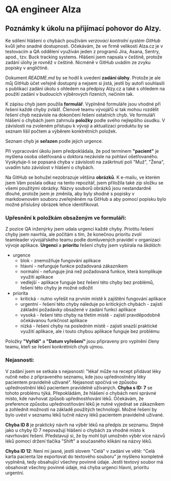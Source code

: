 # QA engineer Alza
## Poznámky k úkolu na přijímací pohovor do Alzy.

Ke sdílení hlášení o chybách používám *verzovací kontrolní systém GitHub* kvůli jeho snadné dostupnosti. Očekávám, že ve firmě velikosti Alza.cz je v testovacím a QA oddělení využíván jeden z programů Jira, Asana, Sentry, apod., tzv. Buck tracking systems. Hlášení jsem napsala v češtině, protože zadání úlohy je rovněž v češtině. Nicméně v GitHub uvádím ze zvyku popisky v angličtině.

Dokument *README.md* by se hodil k uvedení **zadání úlohy**. Protože je ale můj GitHub účet veřejně dostupný a nejsem si jistá, jestli by autoři souhlasili s publikací zadání úkolu s ohledem na předpisy Alzy.cz a také s ohledem na použití zadání v budoucích výběrových řízeních, nečiním tak.

K zápisu chyb jsem použila **formulář**. Vyplněné formuláře jsou vhodné při řešení každé chyby zvlášť. Členové teamu vývojářů si tak mohou rozdělit řešení chyb nezávisle na dokončení řešení ostatních chyb. 
Ve formuláři hlášení o chybách jsem zahrnula **položky** podle svého nejlepšího úsudku. V závislosti na zvoleném přístupu k vývoji a aktualizaci produktu by se seznam lišil počtem a výběrem konktrétních položek.

Seznam chyb je **seřazen** podle jejich urgence.

Při vypracování úkolu jsem předpokládala, že pod termínem **"pacient"** je myšlena osoba ošetřovaná u doktora nezávisle na pohlaví ošetřovaného. Vyskytuje-li se popsaná chyba v závislosti na zaškrtnutí polí "Muž", "Žena", uvadím tuto závislost v hlášení o chybách.

Na GitHub se bohužel nezobrazuje většina **obrázků**. K e-mailu, ve kterém jsem Vám poslala odkaz na tento repozitář, jsem přiložila také zip složku se všemi použitými obrázky. Názvy souborů obrázků jsou nestandardně dlouhé, protože jsem je změnila, aby byly shodné s popisky v markdownovém souboru zveřejněném na GitHub a aby pomocí popisku bylo možné příslušný obrázek lehce identifikovat. 

### Upřesnění k položkám obsaženým ve formuláři:

Z pozice QA inženýrky jsem udala urgenci každé chyby. Priotitu řešení chyby jsem navrhla, ale počítám s tím, že konečnou prioritu zvolí teamleader vývojářského teamu podle domluvených pravidel v organizaci vývoje aplikace. **Urgenci** a **prioritu** řešení chyby jsem vybírala na *škálách*: 
+ urgence
   - blok - znemožňuje fungování aplikace
   - hlavní - nefunguje funkce požadovaná zákazníkem
   - normalní - nefunguje jiná než požadovaná funkce, která komplikuje využití aplikace
   - vedlejší - aplikace funguje bez řešení této chyby bez problémů, řešení této chyby je možné odložit
+ priorita
   - kritická - nutno vyřešit na prvním místě k zajištění fungování aplikace
   - urgentní - řešení této chyby náleduje po kritických chybách - zajistí základní požadavky obsažené v zadání funkcí aplikace
   - vysoká - řešení této chyby na třetím místě - zajistí pravděpodobně očekávanou funkčnost aplikace
   - nízká - řešení chyby na posledním místě - zajistí snazší praktické využití aplikace, ale i touto chybou aplikace funguje bez problému

Položky **"Vyřídí"** a **"Datum vyřešení"** jsou připraveny pro vyplnění členy teamu, kteří se řešení konkrétních chyb ujmou.

### Nejasnosti:

V zadání jsem se setkala s nejasností: "lékař může na recept přidávat léky ručně nebo z připraveného seznamu, kde jsou 
upřednostněny léky pacientem pravidelně užívané". Nejasnost spočívá ve způsobu upřednostnění léků pacientem pravidelně užívaných. **Chyba s ID: 7** se tohoto problému týká. Přepokládám, že hlášení o chybách není správné místo, kde navhovat způsob upřednostňování léků. Očekávám, že preference způsobu upřednostňování léků je nutné vyjednat se zákazníkem a zohlednit možnosti na základě použitých technologií. Možné řešení by bylo uvést v seznamu léků tučně názvy léků pacientem pravidelně užívané.

**Chyba ID 8** je praktický návrh na výběr léků na předpis ze seznamu. Stejně jako u chyby ID 7 nepovažuji hlášení o chybách za vhodné místo k navrhování řešení. Představuji si, že by mohl být umožněn výběr více názvů léků pomocí držení tlačíka "Shift" a současného klikání na názvy léků.

**Chyba ID 12**: Není mi jasné, jestli slovem "Celá" v zadání ve větě: "Celá karta pacienta lze exportovat do textového souboru" je myšleno kompletně vyplněná, tedy obsahující všechny povinné údaje. Jestli textový soubor má obsahovat všechny povinné údaje, má chyba urgenci hlavní, prioritu urgentní.